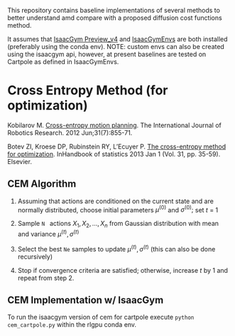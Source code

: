 This repository contains baseline implementations of several methods to better understand amd compare with a proposed diffusion cost functions method. 

It assumes that [IsaacGym Preview_v4](https://developer.nvidia.com/isaac-gym) and [IsaacGymEnvs](https://github.com/NVIDIA-Omniverse/IsaacGymEnvs) are both installed (preferably using the conda env). NOTE: custom envs can also be created using the isaacgym api, however, at present baselines are tested on Cartpole as defined in IsaacGymEnvs.

# Cross Entropy Method (for optimization)

Kobilarov M. [Cross-entropy motion planning](https://doi.org/10.1177/0278364912444543). The International Journal of Robotics Research. 2012 Jun;31(7):855-71.

Botev ZI, Kroese DP, Rubinstein RY, L’Ecuyer P. [The cross-entropy method for optimization](https://www.sciencedirect.com/science/article/pii/B9780444538598000035). InHandbook of statistics 2013 Jan 1 (Vol. 31, pp. 35-59). Elsevier.



## CEM Algorithm


1. Assuming that actions are conditioned on the current state and are normally distributed, choose initial parameters $\mu^{(0)}$ and $\sigma^{(0)};$ set $t$ = 1

2. Sample `N ` actions $X_1, X_2, ..., X_n$ from Gaussian distribution with mean and variance $\mu^{(t)}, \sigma^{(t)}$

3. Select the best `Ne` samples to update $\mu^{(t)}, \sigma^{(t)}$ (this can also be done recursively)

4. Stop if convergence criteria are satisfied; otherwise, increase $t$ by 1 and repeat from step 2.



## CEM Implementation w/ IsaacGym

To run the isaacgym version of cem for cartpole execute `python cem_cartpole.py` within the rlgpu conda env.
